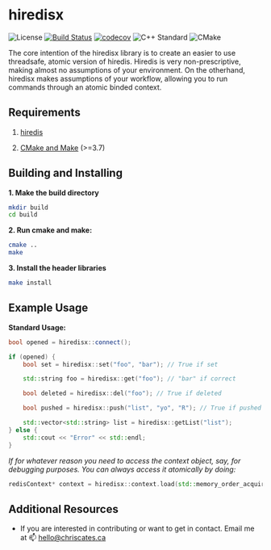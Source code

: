 # hiredisx

![License](https://img.shields.io/badge/license-MIT-blue.svg)
[![Build Status](https://travis-ci.org/ChrisCates/hiredisx.svg?branch=master)](https://travis-ci.org/ChrisCates/hiredisx)
[![codecov](https://codecov.io/gh/ChrisCates/hiredisx/branch/master/graph/badge.svg)](https://codecov.io/gh/ChrisCates/hiredisx)
![C++ Standard](https://img.shields.io/badge/cmake%20standard-C++%2011-blue.svg)
![CMake](https://img.shields.io/badge/cmake%20version-3.7-blue.svg)

The core intention of the hiredisx library is to create an easier to use threadsafe, atomic version of hiredis. Hiredis is very non-prescriptive, making almost no assumptions of your environment. On the otherhand, hiredisx makes assumptions of your workflow, allowing you to run commands through an atomic binded context.

## Requirements

1. [hiredis](https://github.com/redis/hiredis)

2. [CMake and Make](https://cmake.org/) (>=3.7)

## Building and Installing

**1. Make the build directory**

```bash
mkdir build
cd build
```

**2. Run cmake and make:**

```bash
cmake ..
make
```

**3. Install the header libraries**

```bash
make install
```

## Example Usage

**Standard Usage:**

```c++
bool opened = hiredisx::connect();

if (opened) {
    bool set = hiredisx::set("foo", "bar"); // True if set

    std::string foo = hiredisx::get("foo"); // "bar" if correct

    bool deleted = hiredisx::del("foo"); // True if deleted

    bool pushed = hiredisx::push("list", "yo", "R"); // True if pushed to list. Note that "R" means Right append, "L" means Left append.

    std::vector<std::string> list = hiredisx::getList("list");
} else {
    std::cout << "Error" << std::endl;
}
```

*If for whatever reason you need to access the context object, say, for debugging purposes. You can always access it atomically by doing:*

```c++
redisContext* context = hiredisx::context.load(std::memory_order_acquire);
```

## Additional Resources

- If you are interested in contributing or want to get in contact. Email me at :mailbox: hello@chriscates.ca
